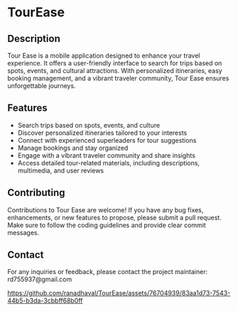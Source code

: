 # TourEase
 
 <!DOCTYPE html>
<html>
<head>
  <meta charset="UTF-8">
</head>
<body>
  <h2>Description</h2>
  <p>Tour Ease is a mobile application designed to enhance your travel experience. It offers a user-friendly interface to search for trips based on spots, events, and cultural attractions. With personalized itineraries, easy booking management, and a vibrant traveler community, Tour Ease ensures unforgettable journeys.</p>
  
  <h2>Features</h2>
  <ul>
    <li>Search trips based on spots, events, and culture</li>
    <li>Discover personalized itineraries tailored to your interests</li>
    <li>Connect with experienced superleaders for tour suggestions</li>
    <li>Manage bookings and stay organized</li>
    <li>Engage with a vibrant traveler community and share insights</li>
    <li>Access detailed tour-related materials, including descriptions, multimedia, and user reviews</li>
  </ul>
  
  <h2>Contributing</h2>
  <p>Contributions to Tour Ease are welcome! If you have any bug fixes, enhancements, or new features to propose, please submit a pull request. Make sure to follow the coding guidelines and provide clear commit messages.</p>

  
  <h2>Contact</h2>
  <p>For any inquiries or feedback, please contact the project maintainer: rd755937@gmail.com</p>
</body>
</html>
 
  
https://github.com/ranadhaval/TourEase/assets/76704939/83aa1d73-7543-44b5-b3da-3cbbff68b0ff

